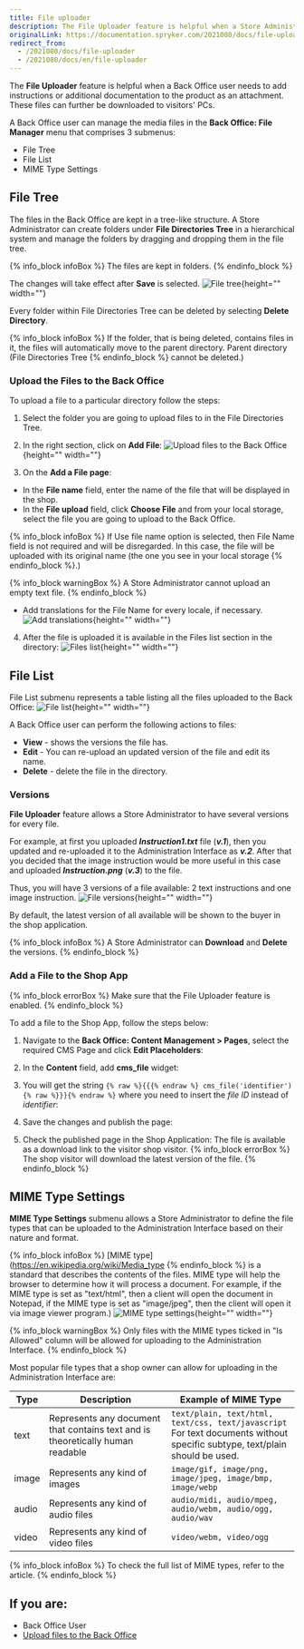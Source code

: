 ```yaml
---
title: File uploader
description: The File Uploader feature is helpful when a Store Administrator needs to add instructions or additional documentation to the product as an attachment.
originalLink: https://documentation.spryker.com/2021080/docs/file-uploader
redirect_from:
  - /2021080/docs/file-uploader
  - /2021080/docs/en/file-uploader
---
```


The **File Uploader** feature is helpful when a Back Office user needs to add instructions or additional documentation to the product as an attachment. These files can further be downloaded to visitors' PCs.

A Back Office user can manage the media files in the **Back Office: File Manager** menu that comprises 3 submenus:

* File Tree
* File List
* MIME Type Settings

## File Tree
The files in the Back Office are kept in a tree-like structure. A Store Administrator can create folders under **File Directories Tree** in a hierarchical system and manage the folders by dragging and dropping them in the file tree.

{% info_block infoBox %}
The files are kept in folders.
{% endinfo_block %}

The changes will take effect after **Save** is selected.
![File tree](https://spryker.s3.eu-central-1.amazonaws.com/docs/Features/Media+Management/File+Uploader/File+Uploader+Feature+Overview/file-tree.png){height="" width=""}

Every folder within File Directories Tree can be deleted by selecting **Delete Directory**.

{% info_block infoBox %}
If the folder, that is being deleted, contains files in it, the files will automatically move to the parent directory. Parent directory (File Directories Tree
{% endinfo_block %} cannot be deleted.)

### Upload the Files to the Back Office
To upload a file to a particular directory follow the steps:

1. Select the folder you are going to upload files to in the File Directories Tree.
2. In the right section, click on **Add File**:
![Upload files to the Back Office](https://spryker.s3.eu-central-1.amazonaws.com/docs/Features/Media+Management/File+Uploader/File+Uploader+Feature+Overview/add-file.png){height="" width=""}

3. On the **Add a File page**:
* In the **File name** field, enter the name of the file that will be displayed in the shop.
* In the **File upload** field, click **Choose File** and from your local storage, select the file you are going to upload to the Back Office.

{% info_block infoBox %}
If Use file name option is selected, then File Name field is not required and will be disregarded. In this case, the file will be uploaded with its original name (the one you see in your local storage
{% endinfo_block %}.)

{% info_block warningBox %}
A Store Administrator cannot upload an empty text file.
{% endinfo_block %}
* Add translations for the File Name for every locale, if necessary.
![Add translations](https://spryker.s3.eu-central-1.amazonaws.com/docs/Features/Media+Management/File+Uploader/File+Uploader+Feature+Overview/add-file+menu.png){height="" width=""}

4. After the file is uploaded it is available in the Files list section in the directory: 
![Files list](https://spryker.s3.eu-central-1.amazonaws.com/docs/Features/Media+Management/File+Uploader/File+Uploader+Feature+Overview/files-list.png){height="" width=""}

## File List
File List submenu represents a table listing all the files uploaded to the Back Office:
![File list](https://spryker.s3.eu-central-1.amazonaws.com/docs/Features/Media+Management/File+Uploader/File+Uploader+Feature+Overview/file-list.png){height="" width=""}

A Back Office user can perform the following actions to files:

* **View** - shows the versions the file has.
* **Edit** - You can re-upload an updated version of the file and edit its name.
* **Delete** - delete the file in the directory.

### Versions
**File Uploader** feature allows a Store Administrator to have several versions for every file.

For example, at first you uploaded _**Instruction1.txt**_ file (**_v.1_**), then you updated and re-uploaded it to the Administration Interface as **_v.2_**.
After that you decided that the image instruction would be more useful in this case and uploaded **_Instruction.png_** (**_v.3_**) to the file.

Thus, you will have 3 versions of a file available: 2 text instructions and one image instruction.
![File versions](https://spryker.s3.eu-central-1.amazonaws.com/docs/Features/Media+Management/File+Uploader/File+Uploader+Feature+Overview/file-versions.png){height="" width=""}

By default, the latest version of all available will be shown to the buyer in the shop application.

{% info_block infoBox %}
A Store Administrator can **Download** and **Delete** the versions.
{% endinfo_block %}

### Add a File to the Shop App
{% info_block errorBox %}
Make sure that the File Uploader feature is enabled.
{% endinfo_block %}

To add a file to the Shop App, follow the steps below:

1. Navigate to the **Back Office: Content Management > Pages**, select the required CMS Page and click **Edit Placeholders**:

2. In the **Content** field, add **cms_file** widget:

3. You will get the string `{% raw %}{{{% endraw %} cms_file('identifier'){% raw %}}}{% endraw %}` where you need to insert the _file ID_ instead of _identifier_:

4. Save the changes and publish the page: 
5. Check the published page in the Shop Application:
The file is available as a download link to the visitor shop visitor.
{% info_block errorBox %}
The shop visitor will download the latest version of the file.
{% endinfo_block %}

## MIME Type Settings
**MIME Type Settings** submenu allows a Store Administrator to define the file types that can be uploaded to the Administration Interface based on their nature and format.

{% info_block infoBox %}
[MIME type](https://en.wikipedia.org/wiki/Media_type
{% endinfo_block %} is a standard that describes the contents of the files. MIME type will help the browser to determine how it will process a document. For example, if the MIME type is set as "text/html", then a client will open the document in Notepad, if the MIME type is set as "image/jpeg", then the client will open it via image viewer program.)
![MIME type settings](https://spryker.s3.eu-central-1.amazonaws.com/docs/Features/Media+Management/File+Uploader/File+Uploader+Feature+Overview/mime-type-settings.png){height="" width=""}

{% info_block warningBox %}
Only files with the MIME types ticked in "Is Allowed" column will be allowed for uploading to the Administration Interface.
{% endinfo_block %}

Most popular file types that a shop owner can allow for uploading in the Administration Interface are:

| Type | Description | Example of MIME Type |
| --- | --- | --- |
| text | Represents any document that contains text and is theoretically human readable | `text/plain, text/html, text/css, text/javascript`<br>For text documents without specific subtype, text/plain should be used.|
|image | Represents any kind of images | `image/gif, image/png, image/jpeg, image/bmp, image/webp` |
| audio | Represents any kind of audio files | `audio/midi, audio/mpeg, audio/webm, audio/ogg, audio/wav` |
| video | Represents any kind of video files | `video/webm, video/ogg` |

{% info_block infoBox %}
To check the full list of MIME types, refer to the article.
{% endinfo_block %}



## If you are:

<div class="mr-container">
    <div class="mr-list-container">
        <!-- col2 -->
        <div class="mr-col">
            <ul class="mr-list mr-list-blue">
                <li class="mr-title"> Back Office User</li>
                <li><a href="https://documentation.spryker.com/docs/managing-file-tree#uploading-files" class="mr-link">Upload files to the Back Office</a></li>
                <!---<li><a href="https://documentation.spryker.com/docs/adding-content-item-widgets-to-pages-and-blocks#adding-content-item-widgets-to-pages" class="mr-link">Add a File to the Shop Application</a></li>-->
            </ul>
        </div>
    </div>
</div>
